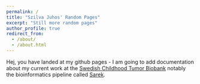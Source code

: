 ```yaml
---
permalink: /
title: "Szilva Juhos' Random Pages"
excerpt: "Still more random pages"
author_profile: true
redirect_from: 
  - /about/
  - /about.html
---
```


Hej, you have landed at my github pages - I am going to add documentation about my current work at the [Swedish Childhood Tumor Biobank](https://ki.se/forskning/barntumorbanken) notably the bioinformatics pipeline called [Sarek](https://nf-co.re/sarek).




